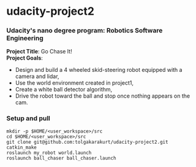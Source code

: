 # udacity-project2
### Udacity's nano degree program: Robotics Software Engineering  
**Project Title**: Go Chase It!  
**Project Goals**: 
- Design and build a 4 wheeled skid-steering robot equipped with a camera and lidar,
- Use the world environment created in project1,
- Create a white ball detector algorithm,
- Drive the robot toward the ball and stop once nothing appears on the cam.
 
### Setup and pull
```
mkdir -p $HOME/<user_workspace>/src
cd $HOME/<user_workspace>/src
git clone git@github.com:tolgakarakurt/udacity-project2.git
catkin_make
roslaunch my_robot world.launch
roslaunch ball_chaser ball_chaser.launch
```